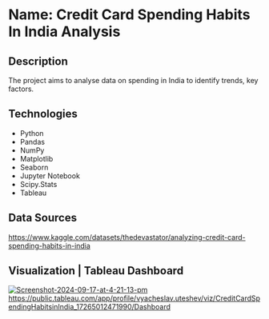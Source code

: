 # Name: Credit Card Spending Habits In India Analysis

## Description
The project aims to analyse data on spending in India to identify trends, key factors.

## Technologies
- Python
- Pandas
- NumPy
- Matplotlib
- Seaborn
- Jupyter Notebook
- Scipy.Stats
- Tableau
  
## Data Sources
https://www.kaggle.com/datasets/thedevastator/analyzing-credit-card-spending-habits-in-india

## Visualization | Tableau Dashboard
<a href="https://ibb.co/1MJRf7z"><img src="https://i.ibb.co/HCpGDBh/Screenshot-2024-09-17-at-4-21-13-pm.png" alt="Screenshot-2024-09-17-at-4-21-13-pm" border="0"></a>
https://public.tableau.com/app/profile/vyacheslav.uteshev/viz/CreditCardSpendingHabitsinIndia_17265012471990/Dashboard
